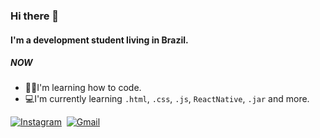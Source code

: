 ### Hi there 👋

#### I'm a development student living in Brazil.

##### NOW

- :man_student:I'm learning how to code.
- 💻I'm currently learning `.html`, `.css`, `.js`, `ReactNative`, `.jar` and more.

[![Instagram](https://img.shields.io/badge/-Instagram-ff0000?style=flat&logo=instagram&logoColor=white)](https://www.instagram.com/llucascorreaa/)&nbsp;
[![Gmail](https://img.shields.io/badge/-Email-green?style=flat&logo=gmail&logoColor=white)](https://mail.google.com/mail/u/0/?fs=1&to=lucascagostinho@gmail.com&su=Contato+-+via+perfil+github&body=Ol%C3%A1+Lucas+Tudo+bem?&tf=cm)&nbsp;
